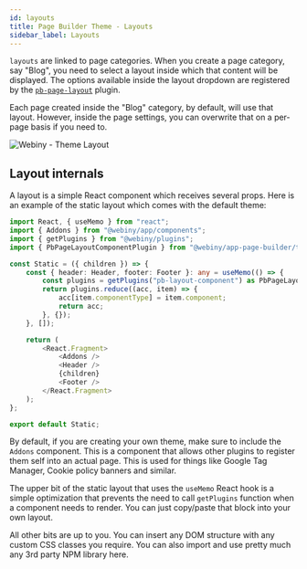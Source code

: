 ```yaml
---
id: layouts
title: Page Builder Theme - Layouts
sidebar_label: Layouts
---
```


`layouts` are linked to page categories. When you create a page category, say "Blog", you need to select a layout inside which that content will be displayed.
The options available inside the layout dropdown are registered by the [`pb-page-layout`](/docs/webiny-apps/page-builder/development/themes/theme-configuration#pb-page-layout-plugin) plugin.

Each page created inside the "Blog" category, by default, will use that layout. However, inside the page settings, you can overwrite that on a per-page basis if you need to.

![Webiny - Theme Layout](/img/theme-development/webiny-theme-page-categories.gif)

## Layout internals

A layout is a simple React component which receives several props. Here is an example of the static layout which comes with the default theme:

```ts
import React, { useMemo } from "react";
import { Addons } from "@webiny/app/components";
import { getPlugins } from "@webiny/plugins";
import { PbPageLayoutComponentPlugin } from "@webiny/app-page-builder/types";

const Static = ({ children }) => {
    const { header: Header, footer: Footer }: any = useMemo(() => {
        const plugins = getPlugins("pb-layout-component") as PbPageLayoutComponentPlugin[];
        return plugins.reduce((acc, item) => {
            acc[item.componentType] = item.component;
            return acc;
        }, {});
    }, []);

    return (
        <React.Fragment>
            <Addons />
            <Header />
            {children}
            <Footer />
        </React.Fragment>
    );
};

export default Static;
```

By default, if you are creating your own theme, make sure to include the `Addons` component. This is a component that allows other plugins to register them self into an actual page. This is used for things like Google Tag Manager, Cookie policy banners and similar.

The upper bit of the static layout that uses the `useMemo` React hook is a simple optimization that prevents the need to call `getPlugins` function when a component needs to render. You can just copy/paste that block into your own layout.

All other bits are up to you. You can insert any DOM structure with any custom CSS classes you require. You can also import and use pretty much any 3rd party NPM library here.